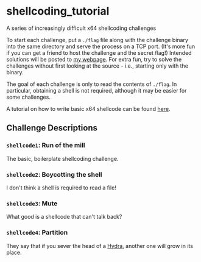 # shellcoding_tutorial
A series of increasingly difficult x64 shellcoding challenges

To start each challenge, put a `./flag` file along with the challenge binary into the same directory and serve the process on a TCP port. (It's more fun if you can get a friend to host the challenge and the secret flag!) Intended solutions will be posted to [my webpage](https://nave1337.herokuapp.com/index.html). For extra fun, try to solve the challenges without first looking at the source - i.e., starting only with the binary.

The goal of each challenge is only to read the contents of `./flag`. In particular, obtaining a shell is not required, although it may be easier for some challenges.

A tutorial on how to write basic x64 shellcode can be found [here](https://docs.google.com/document/d/1N390U5NI7rWPxZ69k1mOh6OrpLJmFpCFtai4ZfrVL_4).


## Challenge Descriptions

### `shellcode1`: Run of the mill
The basic, boilerplate shellcoding challenge.

### `shellcode2`: Boycotting the shell
I don't think a shell is required to read a file!

### `shellcode3`: Mute
What good is a shellcode that can't talk back?

### `shellcode4`: Partition
They say that if you sever the head of a [Hydra](https://en.wikipedia.org/wiki/Hydra_(genus)), another one will grow in its place.
